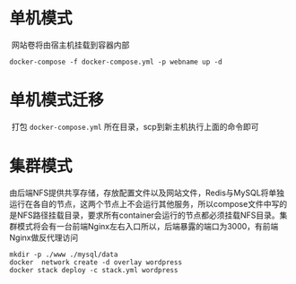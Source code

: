 # 单机模式

​	网站卷将由宿主机挂载到容器内部

```shell
docker-compose -f docker-compose.yml -p webname up -d
```
# 单机模式迁移

​	打包 `docker-compose.yml` 所在目录，scp到新主机执行上面的命令即可


# 集群模式

​	由后端NFS提供共享存储，存放配置文件以及网站文件，Redis与MySQL将单独运行在各自的节点，这两个节点上不会运行其他服务，所以compose文件中写的是NFS路径挂载目录，要求所有container会运行的节点都必须挂载NFS目录。集群模式将会有一台前端Nginx左右入口所以，后端暴露的端口为3000，有前端Nginx做反代理访问

```shell
mkdir -p ./www ./mysql/data
docker  network create -d overlay wordpress
docker stack deploy -c stack.yml wordpress
```